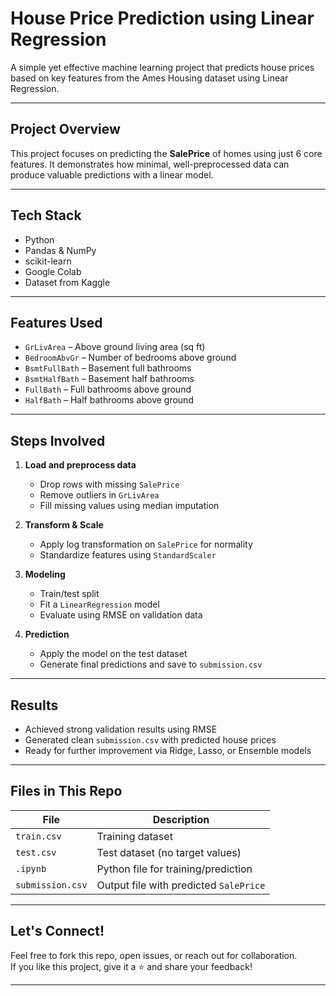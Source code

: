 # House Price Prediction using Linear Regression

A simple yet effective machine learning project that predicts house prices based on key features from the Ames Housing dataset using Linear Regression.

---

## Project Overview

This project focuses on predicting the **SalePrice** of homes using just 6 core features. It demonstrates how minimal, well-preprocessed data can produce valuable predictions with a linear model.

---

## Tech Stack

- Python
- Pandas & NumPy  
- scikit-learn  
- Google Colab 
- Dataset from Kaggle

---

## Features Used

- `GrLivArea` – Above ground living area (sq ft)  
- `BedroomAbvGr` – Number of bedrooms above ground  
- `BsmtFullBath` – Basement full bathrooms  
- `BsmtHalfBath` – Basement half bathrooms  
- `FullBath` – Full bathrooms above ground  
- `HalfBath` – Half bathrooms above ground

---

## Steps Involved

1. **Load and preprocess data**
   - Drop rows with missing `SalePrice`
   - Remove outliers in `GrLivArea`
   - Fill missing values using median imputation

2. **Transform & Scale**
   - Apply log transformation on `SalePrice` for normality
   - Standardize features using `StandardScaler`

3. **Modeling**
   - Train/test split
   - Fit a `LinearRegression` model
   - Evaluate using RMSE on validation data

4. **Prediction**
   - Apply the model on the test dataset
   - Generate final predictions and save to `submission.csv`

---

## Results

- Achieved strong validation results using RMSE
- Generated clean `submission.csv` with predicted house prices
- Ready for further improvement via Ridge, Lasso, or Ensemble models

---

## Files in This Repo

| File               | Description                            |
|--------------------|----------------------------------------|
| `train.csv`        | Training dataset                       |
| `test.csv`         | Test dataset (no target values)        |
| `.ipynb`           | Python file for training/prediction    |
| `submission.csv`   | Output file with predicted `SalePrice` |

---

## Let's Connect!

Feel free to fork this repo, open issues, or reach out for collaboration.  
If you like this project, give it a ⭐️ and share your feedback!

---
